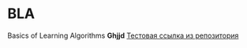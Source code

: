 # BLA
Basics of Learning Algorithms
<b>Ghjjd</b>
[Тестовая ссылка из репозитория](html.html)
<!--<a href="https://github.com/vberezina/BLA/blob/main/index.html">Тестовая ссылка</a>-->
